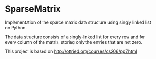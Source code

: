 # SparseMatrix
Implementation of the sparce matrix data structure using singly linked list on Python.

The data structure consists of a singly-linked list for every row and for every column of the matrix, storing only the entries that are not zero.

This project is based on http://otfried.org/courses/cs206/pp7.html
